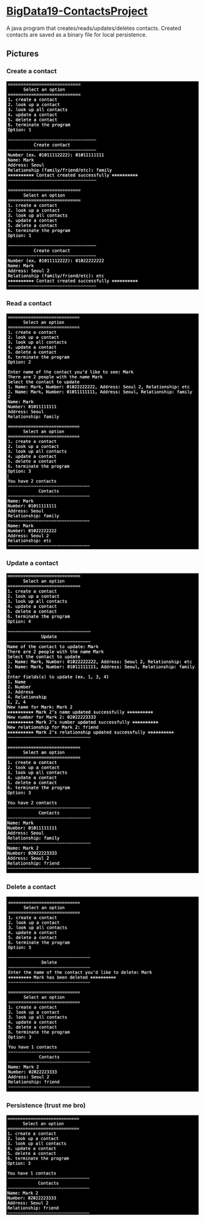 # [BigData19-ContactsProject](https://drive.google.com/drive/folders/1Wt9Xsuyh2r7CKPcCWrI-Qsnf6w3Jv6cO)
A java program that creates/reads/updates/deletes contacts. Created contacts are saved as a binary file for local persistence.
## Pictures
### Create a contact
![](static/createContact.png)
### Read a contact
![](static/readContact.png)
### Update a contact
![](static/updateContact.png)
### Delete a contact
![](static/deleteContact.png)
### Persistence (trust me bro)
![](static/readAndWrite.png)